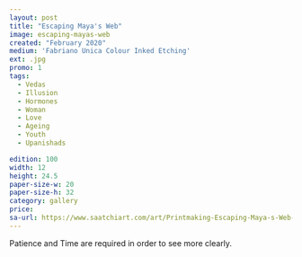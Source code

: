 ```yaml
---
layout: post
title: "Escaping Maya's Web"
image: escaping-mayas-web
created: "February 2020"
medium: 'Fabriano Unica Colour Inked Etching'
ext: .jpg
promo: 1
tags:
  - Vedas
  - Illusion
  - Hormones
  - Woman
  - Love
  - Ageing
  - Youth
  - Upanishads

edition: 100
width: 12
height: 24.5
paper-size-w: 20
paper-size-h: 32
category: gallery
price: 
sa-url: https://www.saatchiart.com/art/Printmaking-Escaping-Maya-s-Web-Limited-Edition-of-100/19454/7271993/view
---
```


Patience and Time are required in order to see more clearly.
